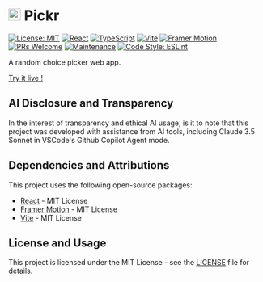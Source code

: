 # <img src="https://pickr.adri-web.dev/favicon.svg" width="24" height="24" alt="Pickr"> Pickr

[![License: MIT](https://img.shields.io/badge/License-MIT-yellow.svg)](https://opensource.org/licenses/MIT)
[![React](https://img.shields.io/badge/React-19.0.0-blue.svg)](https://reactjs.org/)
[![TypeScript](https://img.shields.io/badge/TypeScript-5.7.2-blue.svg)](https://www.typescriptlang.org/)
[![Vite](https://img.shields.io/badge/Vite-6.3.1-646CFF.svg)](https://vitejs.dev)
[![Framer Motion](https://img.shields.io/badge/Framer_Motion-12.7.4-ff69b4.svg)](https://www.framer.com/motion/)
[![PRs Welcome](https://img.shields.io/badge/PRs-welcome-brightgreen.svg)](http://makeapullrequest.com)
[![Maintenance](https://img.shields.io/badge/Maintained%3F-yes-green.svg)](https://github.com/)
[![Code Style: ESLint](https://img.shields.io/badge/Code_Style-ESLint-4B32C3.svg)](https://eslint.org)

A random choice picker web app.

[Try it live !](https://pickr.adri-web.dev)

## AI Disclosure and Transparency

In the interest of transparency and ethical AI usage, is it to note that this project was developed with assistance from AI tools, including Claude 3.5 Sonnet in VSCode's Github Copilot Agent mode.

## Dependencies and Attributions

This project uses the following open-source packages:

- [React](https://reactjs.org/) - MIT License
- [Framer Motion](https://www.framer.com/motion/) - MIT License
- [Vite](https://vitejs.dev/) - MIT License

## License and Usage

This project is licensed under the MIT License - see the [LICENSE](LICENSE) file for details.
